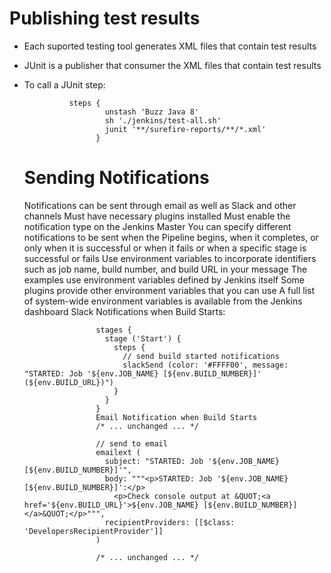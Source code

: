# Publishing test results

- Each suported testing tool generates XML files that contain test results
- JUnit is a publisher that consumer the XML files that contain test results
- To call a JUnit step:
    
                steps {
                        unstash 'Buzz Java 8'
                        sh './jenkins/test-all.sh'
                        junit '**/surefire-reports/**/*.xml'
                      }
                    
  
  
  # Sending Notifications
  
  Notifications can be sent through email as well as Slack and other channels
Must have necessary plugins installed
Must enable the notification type on the Jenkins Master
You can specify different notifications to be sent when the Pipeline begins, when it completes, or only when it is successful or when it fails or when a specific stage is successful or fails
Use environment variables to incorporate identifiers such as job name, build number, and build URL in your message
The examples use environment variables defined by Jenkins itself
Some plugins provide other environment variables that you can use
A full list of system-wide environment variables is available from the Jenkins dashboard
Slack Notifications when Build Starts:
                      
                      stages {
                        stage ('Start') {
                          steps {
                            // send build started notifications
                            slackSend (color: '#FFFF00', message: "STARTED: Job '${env.JOB_NAME} [${env.BUILD_NUMBER}]'                                                         (${env.BUILD_URL})")
                          }
                        }
                      }
                      Email Notification when Build Starts
                      /* ... unchanged ... */

                      // send to email
                      emailext (
                        subject: "STARTED: Job '${env.JOB_NAME} [${env.BUILD_NUMBER}]'",
                        body: """<p>STARTED: Job '${env.JOB_NAME} [${env.BUILD_NUMBER}]':</p>
                          <p>Check console output at &QUOT;<a href='${env.BUILD_URL}'>${env.JOB_NAME} [${env.BUILD_NUMBER}]                                       </a>&QUOT;</p>""",
                        recipientProviders: [[$class: 'DevelopersRecipientProvider']]
                      )

                      /* ... unchanged ... */






